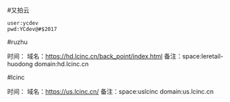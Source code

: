 #又拍云

    user:ycdev
    pwd:YCdev@#$2017
    
#ruzhu

时间：
域名：https://hd.lcinc.cn/back_point/index.html
备注：space:leretail-huodong
      domain:hd.lcinc.cn

#lcinc

时间：
域名：https://us.lcinc.cn/
备注：space:uslcinc
      domain:us.lcinc.cn
